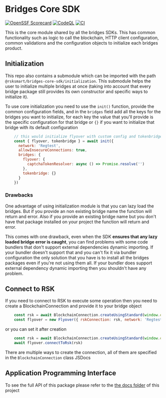 # Bridges Core SDK
[![OpenSSF Scorecard](https://api.scorecard.dev/projects/github.com/rsksmart/bridges-core-sdk/badge)](https://scorecard.dev/viewer/?uri=github.com/rsksmart/bridges-core-sdk)
[![CodeQL](https://github.com/rsksmart/bridges-core-sdk/workflows/CodeQL/badge.svg)](https://github.com/rsksmart/bridges-core-sdk/actions?query=workflow%3ACodeQL)
[![CI](https://github.com/rsksmart/bridges-core-sdk/actions/workflows/ci.yml/badge.svg)](https://github.com/rsksmart/bridges-core-sdk/actions/workflows/ci.yml)

This is the core module shared by all the bridges SDKs. This has common functionality such as logic to call the blockchain, HTTP client configuration, common validations and the configuration objects to initialize each bridges product.

## Initialization

This repo also contains a submodule which can be imported with the path `@rsksmart/bridges-core-sdk/initialization`. This submodule helps the user to initialize multiple bridges at once (taking into account that every bridge package still provides its own constructor and specific ways to initialize it).

To use core initialization you need to use the `init()` function, provide the common configuration fields, and in the `bridges` field add all the keys for the bridges you want to initialize, for each key the value that you'll provide is the specific configuration for that bridge or `{}` if you want to initialize that bridge with its default configuration

```javascript
    // this would initialize flyover with custom config and tokenbridge with default config
    const { flyover, tokenbridge } = await init({
      network: 'Regtest',
      allowInsecureConnections: true,
      bridges: {
        flyover: {
          captchaTokenResolver: async () => Promise.resolve('')
        },
        tokenbridge: {}
      }
    })
```

### Drawbacks
One advantage of using initialization module is that you can lazy load the bridges. But if you provide an non existing bridge name the function will return and error. Also if you provide an existing bridge name but you don't have that package installed on your project the function will return and error.

This comes with one drawback, even when the SDK **ensures that any lazy loaded bridge error is caught**, you can find problems with some code bundlers that don't support external dependencies dynamic importing. If your bundler doesn't support that and you can't fix it via bundler configuration the only solution that you have is to install all the bridges packages even if you're not using them all. If your bundler does support external dependency dynamic importing then you shouldn't have any problem.

## Connect to RSK
If you need to connect to RSK to execute some operation then you need to create a BlockchainConnection and provide it to your bridge object
```javascript
    const rsk = await BlockchainConnection.createUsingStandard(window.ethereum)
    const flyover = new Flyover({ rskConnection: rsk, network: 'Regtest' })
```
or you can set it after creation
```javascript
    const rsk = await BlockchainConnection.createUsingStandard(window.ethereum)
    await flyover.connectToRsk(rsk)
```

There are multiple ways to create the connection, all of them are specified in the `BlockchainConnection` class JSDocs

## Application Programming Interface
To see the full API of this package please refer to the [the docs folder](./docs/) of this project